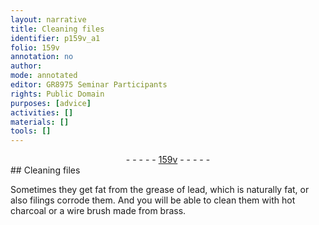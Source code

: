```yaml
---
layout: narrative
title: Cleaning files
identifier: p159v_a1
folio: 159v
annotation: no
author:
mode: annotated
editor: GR8975 Seminar Participants
rights: Public Domain
purposes: [advice]
activities: []
materials: []
tools: []
---
```


 <div class="folio" align="center">- - - - - <a href="http://gallica.bnf.fr/ark:/12148/btv1b10500001g/f324.item.r=" target="_blank">159v</a> - - - - - </div> 
## Cleaning files

 
Sometimes they get fat from the grease of lead, which is naturally fat, or also filings corrode them. And you will be able to clean them with hot charcoal or a wire brush made from brass.
 
